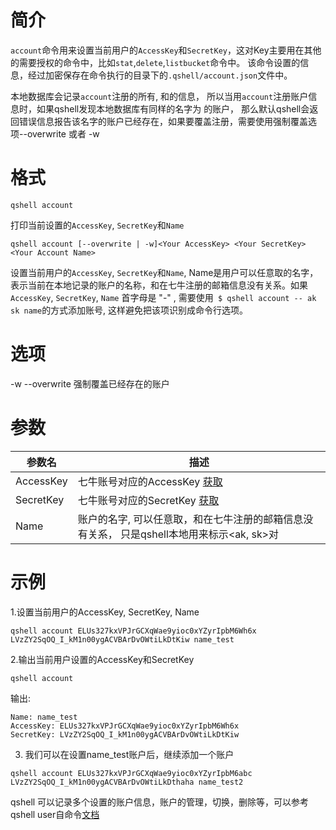 # 简介

`account`命令用来设置当前用户的`AccessKey`和`SecretKey`，这对Key主要用在其他的需要授权的命令中，比如`stat`,`delete`,`listbucket`命令中。
该命令设置的信息，经过加密保存在命令执行的目录下的`.qshell/account.json`文件中。

本地数据库会记录`account`注册的所有<AccessKey>, <SecretKey> 和<Name>的信息， 所以当用`account`注册账户信息时，如果qshell发现本地数据库有同样的名字为
<Name>的账户， 那么默认qshell会返回错误信息报告该名字的账户已经存在，如果要覆盖注册，需要使用强制覆盖选项--overwrite 或者 -w

# 格式

```
qshell account
``` 

打印当前设置的`AccessKey`, `SecretKey`和`Name`

```
qshell account [--overwrite | -w]<Your AccessKey> <Your SecretKey> <Your Account Name>
``` 

设置当前用户的`AccessKey`, `SecretKey`和`Name`, Name是用户可以任意取的名字，表示当前在本地记录的账户的名称，和在七牛注册的邮箱信息没有关系。如果 `AccessKey`, `SecretKey`, `Name` 首字母是 "-" , 需要使用` $ qshell account -- ak sk name`的方式添加账号, 这样避免把该项识别成命令行选项。

# 选项
-w --overwrite 强制覆盖已经存在的账户

# 参数

|参数名|描述|
|--------|--------|
|AccessKey|七牛账号对应的AccessKey [获取](https://portal.qiniu.com/user/key)|
|SecretKey|七牛账号对应的SecretKey [获取](https://portal.qiniu.com/user/key)|
|Name|账户的名字, 可以任意取，和在七牛注册的邮箱信息没有关系， 只是qshell本地用来标示<ak, sk>对 |

# 示例

1.设置当前用户的AccessKey, SecretKey, Name

```
qshell account ELUs327kxVPJrGCXqWae9yioc0xYZyrIpbM6Wh6x LVzZY2SqOQ_I_kM1n00ygACVBArDvOWtiLkDtKiw name_test
```

2.输出当前用户设置的AccessKey和SecretKey

```
qshell account
```
输出:

```
Name: name_test
AccessKey: ELUs327kxVPJrGCXqWae9yioc0xYZyrIpbM6Wh6x
SecretKey: LVzZY2SqOQ_I_kM1n00ygACVBArDvOWtiLkDtKiw
```

3. 我们可以在设置name_test账户后，继续添加一个账户

```
qshell account ELUs327kxVPJrGCXqWae9yioc0xYZyrIpbM6abc LVzZY2SqOQ_I_kM1n00ygACVBArDvOWtiLkDthaha name_test2
```
qshell 可以记录多个设置的账户信息，账户的管理，切换，删除等，可以参考qshell user自命令[文档](docs/user.md)
